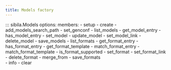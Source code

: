 ```yaml
---
title: Models factory
---
```


::: sibila.Models
    options:
        members:
            - setup
            - create
            - add_models_search_path
            - set_genconf
            - list_models
            - get_model_entry
            - has_model_entry
            - set_model
            - update_model
            - set_model_link
            - delete_model
            - save_models
            - list_formats
            - get_format_entry
            - has_format_entry
            - get_format_template
            - match_format_entry
            - match_format_template
            - is_format_supported
            - set_format
            - set_format_link
            - delete_format
            - merge_from
            - save_formats            
            - info
            - clear


